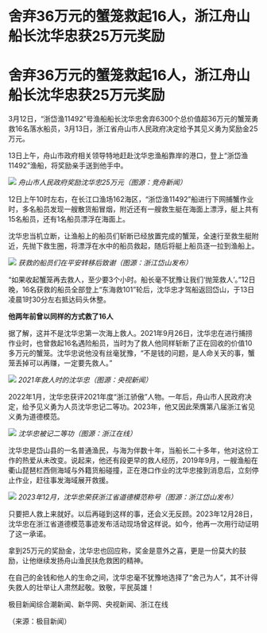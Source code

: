 # 舍弃36万元的蟹笼救起16人，浙江舟山船长沈华忠获25万元奖励

# 舍弃36万元的蟹笼救起16人，浙江舟山船长沈华忠获25万元奖励

3月12日，“浙岱渔11492”号渔船船长沈华忠舍弃6300个总价值超36万元的蟹笼勇救16名落水船员，3月13日，浙江省舟山市人民政府决定给予其见义勇为奖励金25万元。

13日上午，舟山市政府相关领导特地赶赴沈华忠渔船靠岸的港口，登上“浙岱渔11492”渔船，将奖励亲手送到他手中。

![](https://inews.gtimg.com/om_bt/O6mLW_-366FPnVMk3LMhMPL_lMVYXHCTQKACfWdbUcxBAAA/1000)
_舟山市人民政府奖励沈华忠25万元（图源：竞舟新闻）_

12日上午10时左右，在长江口渔场162海区，“浙岱渔11492”船进行下网捕蟹作业时，多名船员发现一艘散货船冒烟，附近还有一艘救生艇在海面上漂浮，艇上共有15名船员，还有1名船员漂浮在海面上。

沈华忠当机立断，让渔船上的船员们斩断已经放置完成的蟹笼，全速行至救生艇附近，先抛下救生圈，将漂浮在水中的船员救起，随后将艇上船员逐一拉到渔船上。

![](https://inews.gtimg.com/om_bt/OR5PWrYOMWV1cTODyx_431g81rBBooedpeGQAYdVyDx4IAA/1000)
_获救的船员们在平安转移后致谢（图源：浙江岱山发布）_

“如果收起蟹笼再去救人，至少要3个小时。船长毫不犹豫让我们‘抛笼救人’。”12日晚，16名获救的船员全部登上“东海救101”轮后，沈华忠才驾船返回岱山，于13日凌晨1时30分左右抵达码头休整。

**他两年前曾以同样的方式救了16人**

据了解，这并不是沈华忠第一次海上救人。2021年9月26日，沈华忠在进行捕捞作业时，也曾救起16名遇险船员，当时为了救人他同样斩断了正在回收的价值10多万元的蟹笼。沈华忠说他没有丝毫犹豫，“不是钱的问题，是人命关天的事，蟹笼丢掉可以再赚，一定要先救人。”

![](https://inews.gtimg.com/om_bt/O2J4U3lt1zX0iyDs7W7-UOVO8qpV-3ZYfpz6GqFQT94ukAA/1000)
_2021年救人时的沈华忠（图源：央视新闻）_

2022年1月，沈华忠获评2021年度“浙江骄傲”人物。一年后，舟山市人民政府决定，给予见义勇为人员沈华忠记二等功。2023年，他又因此荣膺第八届浙江省见义勇为道德模范。

![](https://inews.gtimg.com/om_bt/OdR46ZLiSuTflCH86gNna_zLGtapMJbH5-azh6j60BlKMAA/1000)
_沈华忠被记二等功（图源：浙江在线）_

沈华忠是岱山县的一名普通渔民，与海为伴数十年，当船长二十多年，他对这份工作的热爱从未改变。说起来，他还有段更早的救人经历，2019年9月，一艘渔船在衢山琵琶栏西侧海域与外籍货船碰撞，正在港口作业的沈华忠接到消息后，立刻停止作业，赶往事发海域展开救援。

![](https://inews.gtimg.com/om_bt/ObFUj78I5qq9rJPdC9Xoh7392c9vo5IGHdC1_YyFEy_IMAA/1000)
_2023年12月，沈华忠荣获浙江省道德模范称号（图源：浙江岱山发布）_

只要把人救上来就好。以后再碰到这样的事，还会义无反顾。2023年12月28日，沈华忠在浙江省道德模范事迹发布活动现场曾这样说。如今，他再一次用行动证明了这一承诺。

拿到25万元的奖励金，沈华忠也回应称，奖金是意外之喜，更是一份莫大的鼓励，让他继续发扬舟山渔民扶危救困的精神。

在自己的金钱和他人的生命之间，沈华忠毫不犹豫地选择了“舍己为人”，其不计得失救人的壮举让人肃然起敬。致敬，平民英雄！

极目新闻综合潮新闻、新华网、央视新闻、浙江在线

（来源：极目新闻）

